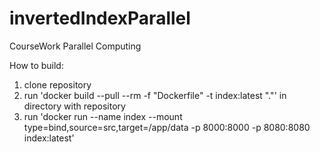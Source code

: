 # invertedIndexParallel
 CourseWork Parallel Computing
 
 How to build:
 1. clone repository   
 2. run 'docker build --pull --rm -f "Dockerfile" -t index:latest "."' in directory with repository
 3. run 'docker run --name index --mount type=bind,source=src,target=/app/data -p 8000:8000 -p 8080:8080 index:latest'
 

